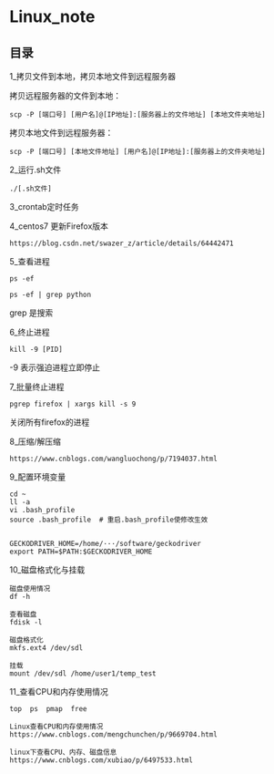 # Linux_note

## 目录

1_拷贝文件到本地，拷贝本地文件到远程服务器

拷贝远程服务器的文件到本地：
```
scp -P [端口号] [用户名]@[IP地址]:[服务器上的文件地址] [本地文件夹地址]
```

拷贝本地文件到远程服务器：
```
scp -P [端口号] [本地文件地址] [用户名]@[IP地址]:[服务器上的文件夹地址]
```

2_运行.sh文件
```
./[.sh文件]
```

3_crontab定时任务

4_centos7 更新Firefox版本
```
https://blog.csdn.net/swazer_z/article/details/64442471
```

5_查看进程
```
ps -ef
```

```
ps -ef | grep python
```
grep 是搜索

6_终止进程
```
kill -9 [PID]
```
-9 表示强迫进程立即停止

7_批量终止进程
```
pgrep firefox | xargs kill -s 9
```
关闭所有firefox的进程

8_压缩/解压缩
```
https://www.cnblogs.com/wangluochong/p/7194037.html
```

9_配置环境变量
```
cd ~
ll -a 
vi .bash_profile
source .bash_profile  # 重启.bash_profile使修改生效


GECKODRIVER_HOME=/home/···/software/geckodriver
export PATH=$PATH:$GECKODRIVER_HOME
```

10_磁盘格式化与挂载
```
磁盘使用情况
df -h

查看磁盘
fdisk -l

磁盘格式化
mkfs.ext4 /dev/sdl

挂载
mount /dev/sdl /home/user1/temp_test
```

11_查看CPU和内存使用情况
```
top  ps  pmap  free
```

```
Linux查看CPU和内存使用情况
https://www.cnblogs.com/mengchunchen/p/9669704.html

linux下查看CPU、内存、磁盘信息
https://www.cnblogs.com/xubiao/p/6497533.html
```


